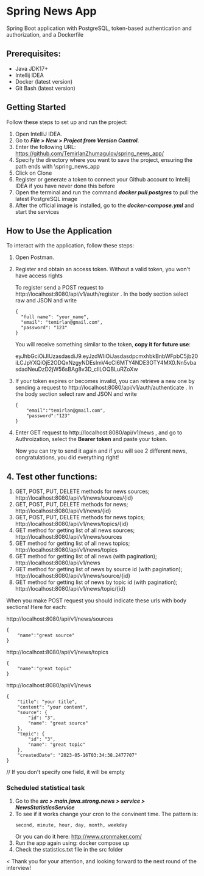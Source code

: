 # Spring News App
Spring Boot application with PostgreSQL, token-based authentication and authorization, and a Dockerfile

## Prerequisites:
* Java JDK17+
* Intellij IDEA
* Docker (latest version)
* Git Bash (latest version)

## Getting Started
Follow these steps to set up and run the project:

1. Open IntelliJ IDEA.
2. Go to ***File > New > Project from Version Control.***
3. Enter the following URL: https://github.com/TemirlanZhumagulov/spring_news_app/
4. Specify the directory where you want to save the project, ensuring the path ends with \spring_news_app
5. Click on Clone
6. Register or generate a token to connect your Github account to Intellij IDEA if you have never done this before
7. Open the terminal and run the command ***docker pull postgres*** to pull the latest PostgreSQL image
8. After the official image is installed, go to the ***docker-compose.yml*** and start the services 

## How to Use the Application
To interact with the application, follow these steps:

1. Open Postman.
2. Register and obtain an access token. Without a valid token, you won't have access rights
   
   To register send a POST request to http://localhost:8080/api/v1/auth/register . In the body section select raw and JSON and write
    ```
    {
      "full name": "your_name",
      "email": "temirlan@gmail.com",
      "password": "123"
    }
    ```
   You will receive something similar to the token, **copy it for future use**:
   
   eyJhbGciOiJIUzasdasdiJ9.eyJzdWIiOiJasdasdpcmxhbkBnbWFpbC5jb20iLCJpYXQiOjE2ODQxNzgyNDEsImV4cCI6MTY4NDE3OTY4MX0.Nn5vbasdadNeuDzD2jW56sBAg8v3D_cllLOQBLuRZoXw
3. If your token expires or becomes invalid, you can retrieve a new one by sending a request to http://localhost:8080/api/v1/auth/authenticate . In the body section select raw and JSON and write
    ```
    {
        "email":"temirlan@gmail.com",
        "password":"123"
    }
    ```
4. Enter GET request to http://localhost:8080/api/v1/news , and go to Authroization, select the **Bearer token** and paste your token.
   
   Now you can try to send it again and if you will see 2 different news, congratulations, you did everything right!

## 4. Test other functions:
1. GET, POST, PUT, DELETE methods for news sources; http://localhost:8080/api/v1/news/sources/{id} 
2. GET, POST, PUT, DELETE methods for news; http://localhost:8080/api/v1/news/{id}
3. GET, POST, PUT, DELETE methods for news topics; http://localhost:8080/api/v1/news/topics/{id}
4. GET method for getting list of all news sources; http://localhost:8080/api/v1/news/sources
5. GET method for getting list of all news topics; http://localhost:8080/api/v1/news/topics
6. GET method for getting list of all news (with pagination); http://localhost:8080/api/v1/news
7. GET method for getting list of news by source id (with pagination); http://localhost:8080/api/v1/news/source/{id}
8. GET method for getting list of news by topic id (with pagination); http://localhost:8080/api/v1/news/topic/{id}

When you make POST request you should indicate these urls with body sections! Here for each:

http://localhost:8080/api/v1/news/sources
```
{
    "name":"great source"
}
```
http://localhost:8080/api/v1/news/topics
```
{
    "name":"great topic"
}
```
http://localhost:8080/api/v1/news
```
{
    "title": "your title",
    "content": "your content",
    "source": {
        "id": "3",
        "name": "great source"
    },
    "topic": {
        "id": "3",
        "name": "great topic"
    },
    "createdDate": "2023-05-16T03:34:38.2477707"
}
```
// If you don't specify one field, it will be empty
### Scheduled statistical task
1. Go to the ***src > main.java.strong.news > service  > NewsStatisticsService***
2. To see if it works change your cron to the convinent time. The pattern is:
   ```
   second, minute, hour, day, month, weekday
   ````
   Or you can do it here: http://www.cronmaker.com/
3. Run the app again using: docker compose up
4. Check the statistics.txt file in the src folder

< Thank you for your attention, and looking forward to the next round of the interview!
